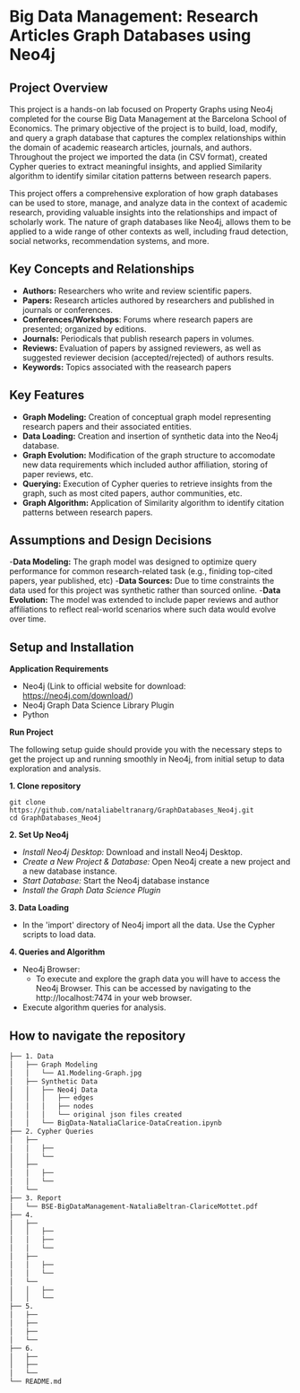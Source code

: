 # Big Data Management: Research Articles Graph Databases using Neo4j


## Project Overview 
This project is a hands-on lab focused on Property Graphs using Neo4j completed for the course Big Data Management at the Barcelona School of Economics. The primary objective of the project is to build, load, modify, and query a graph database that captures the complex relationships within the domain of academic reasearch articles, journals, and authors. Throughout the project we imported the data (in CSV format), created Cypher queries to extract meaningful insights, and applied Similarity algorithm to identify similar citation patterns between research papers. 

This project offers a comprehensive exploration of how graph databases can be used to store, manage, and analyze data in the context of academic research, providing valuable insights into the relationships and impact of scholarly work. The nature of graph databases like Neo4j, allows them to be applied to a wide range of other contexts as well, including fraud detection, social networks, recommendation systems, and more. 

## Key Concepts and Relationships
- **Authors:** Researchers who write and review scientific papers. 
- **Papers:** Research articles authored by researchers and published in journals or conferences. 
- **Conferences/Workshops**: Forums where research papers are presented; organized by editions.
- **Journals:** Periodicals that publish research papers in volumes. 
- **Reviews:** Evaluation of papers by assigned reviewers, as well as suggested reviewer decision (accepted/rejected) of authors results. 
- **Keywords:** Topics associated with the reasearch papers

## Key Features 
- **Graph Modeling:** Creation of conceptual graph model representing research papers and their associated entities. 
- **Data Loading:** Creation and insertion of synthetic data into the Neo4j database. 
- **Graph Evolution:** Modification of the graph structure to accomodate new data requirements which included author affiliation, storing of paper reviews, etc. 
- **Querying:** Execution of Cypher queries to retrieve insights from the graph, such as most cited papers, author communities, etc. 
- **Graph Algorithm:** Application of Similarity algorithm to identify citation patterns between research papers. 

## Assumptions and Design Decisions
-**Data Modeling:** The graph model was designed to optimize query performance for common research-related task (e.g., finiding top-cited papers, year published, etc) 
-**Data Sources:** Due to time constraints the data used for this project was synthetic rather than sourced online. 
-**Data Evolution:** The model was extended to include paper reviews and author affiliations to reflect real-world scenarios where such data would evolve over time.  

## Setup and Installation 
**Application Requirements**
- Neo4j (Link to official website for download: https://neo4j.com/download/)
- Neo4j Graph Data Science Library Plugin
- Python

**Run Project**

The following setup guide should provide you with the necessary steps to get the project up and running smoothly in Neo4j, from initial setup to data exploration and analysis. 

**1. Clone repository**
```
git clone https://github.com/nataliabeltranarg/GraphDatabases_Neo4j.git
cd GraphDatabases_Neo4j
```
**2. Set Up Neo4j**
   - *Install Neo4j Desktop:* Download and install Neo4j Desktop. 
   - *Create a New Project & Database:* Open Neo4j create a new project and a new database instance.
   - *Start Database:* Start the Neo4j database instance
   - *Install the Graph Data Science Plugin*
     
**3. Data Loading**
- In the 'import' directory of Neo4j import all the data. Use the Cypher scripts to load data. 

**4. Queries and Algorithm**
- Neo4j Browser:
   - To execute and explore the graph data you will have to access the Neo4j Browser. This can be accessed by navigating to the http://localhost:7474 in your web browser. 
- Execute algorithm queries for analysis. 

## How to navigate the repository
```bash 
├── 1. Data
│   ├── Graph Modeling
│   │   └── A1.Modeling-Graph.jpg
│   ├── Synthetic Data
│   │   ├── Neo4j Data
│   │   │   ├── edges
│   │   │   ├── nodes
│   │   │   └── original json files created 
│   │   └── BigData-NataliaClarice-DataCreation.ipynb
├── 2. Cypher Queries
│   ├── 
│   │   ├── 
│   │   └── 
│   ├── 
│   │   ├── 
│   │   └── 
│   └── 
├── 3. Report
│   └── BSE-BigDataManagement-NataliaBeltran-ClariceMottet.pdf
├── 4. 
│   ├── 
│   │   ├── 
│   │   ├── 
│   │   └── 
│   ├── 
│   │   ├── 
│   │   └── 
│   └── 
│   │   ├── 
│   │   └── 
├── 5. 
│   ├── 
│   ├── 
│   ├── 
│   └── 
├── 6. 
│   ├── 
│   ├── 
│   └── 
└── README.md
```
